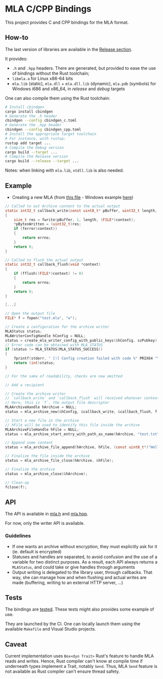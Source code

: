 # MLA C/CPP Bindings

This project provides C and CPP bindings for the MLA format.

## How-to

The last version of libraries are available in the [Release section](https://github.com/ANSSI-FR/MLA/releases).

It provides:
* `.h` and `.hpp` headers. There are generated, but provided to ease the use of bindings without the Rust toolchain;
* `libmla.a` for Linux x86-64 bits
* `mla.lib` (static), `mla.dll` + `mla.dll.lib` (dynamic), `mla.pdb` (symbols) for Windows i686 and x86_64, in *release* and *debug* targets

One can also compile them using the Rust toolchain:

```sh
# Install cbindgen
cargo install cbindgen
# Generate the .h header
cbindgen --config cbindgen_c.toml
# Generate the .hpp header
cbindgen --config cbindgen_cpp.toml
# Install the appropriate target toolchain
# For instance, with rustup:
rustup add target ...
# Compile the Debug version
cargo build --target ...
# Compile the Release version
cargo build --release --target ...
```

Notes: when linking with `mla.lib`, `ntdll.lib` is also needed.

## Example

* Creating a new MLA (from [this file](tests/linux-gcc-g++/create.c) - Windows example [here](tests/windows-msvc/src/main.c))

```C
// Called to out Archive content to the actual output
static int32_t callback_write(const uint8_t* pBuffer, uint32_t length, void *context, uint32_t *pBytesWritten)
{
    size_t res = fwrite(pBuffer, 1, length, (FILE*)context);
    *pBytesWritten = (uint32_t)res;
    if (ferror(context))
    {
        return errno;
    }
    return 0;
}

// Called to flush the actual output
static int32_t callback_flush(void *context)
{
    if (fflush((FILE*)context) != 0)
    {
        return errno;
    }
    return 0;
}

[...]

// Open the output file
FILE* f = fopen("test.mla", "w");

// Create a configuration for the archive writer
MLAStatus status;
MLAWriterConfigHandle hConfig = NULL;
status = create_mla_writer_config_with_public_keys(&hConfig, szPubkey);
// Error code can be obtained with MLA_STATUS
if (status != MLA_STATUS(MLA_STATUS_SUCCESS))
{
    fprintf(stderr, " [!] Config creation failed with code %" PRIX64 "\n", (uint64_t)status);
    return (int)status;
}

// For the sake of readability, checks are now omitted

// Add a recipient

// Create the archive writer
// `callback_write` and `callback_flush` will received whatever context is given to `mla_archive_new`
// Here, this is `f`, the output file descriptor
MLAArchiveHandle hArchive = NULL;
status = mla_archive_new(&hConfig, &callback_write, &callback_flush, f, &hArchive);

// Start a new file in the archive
// hFile will be used to identify this file inside the archive
MLAArchiveFileHandle hFile = NULL;
status = mla_archive_start_entry_with_path_as_name(hArchive, "test.txt", &hFile);

// Append some content
status = mla_archive_file_append(hArchive, hFile, (const uint8_t*)"Hello, World!\n", (uint32_t)strlen("Hello, World!\n"));

// Finalize the file inside the archive
status = mla_archive_file_close(hArchive, &hFile);

// Finalize the archive
status = mla_archive_close(&hArchive);

// Clean-up
fclose(f);
```

## API

The API is available in [mla.h](mla.h) and [mla.hpp](mla.hpp).

For now, only the writer API is available.

### Guidelines

* If one wants an archive without encryption, they must explicitly ask for it (ie. default is encrypted)
* Statuses and handles are separated, to avoid confusion and the use of a variable for two distinct purposes. As a result, each API always returns a `MLAStatus`, and could take or give handles through arguments
* Output writing is delegated to the library user, through callbacks. That way, she can manage how and when flushing and  actual writes are made (buffering, writing to an external HTTP server, ...)

## Tests

The bindings are [tested](tests). These tests might also provides some example of use.

They are launched by the CI.
One can locally launch them using the available `Makefile` and Visual Studio projects.

## Caveat

Current implementation uses `Box<dyn Trait>` Rust's feature to handle MLA reads and writes. Hence, Rust compiler can't know at compile time if underneath types implement a Trait, notably `Send`. Thus, MLA `Send` feature is not available as Rust compiler can't ensure thread safety.